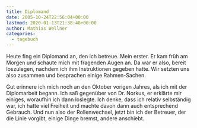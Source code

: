 ```yaml
---
title: Diplomand
date: 2005-10-24T22:56:04+00:00
lastmod: 2020-01-13T21:38:48+00:00
author: Mathias Wellner
categories:
  - tagebuch
---
```

Heute fing ein Diplomand an, den ich betreue. Mein erster. Er kam früh am Morgen und schaute mich mit fragenden Augen an. Da war er also, bereit loszulegen, nachdem ich ihm Instruktionen gegeben hatte. Wir setzten uns also zusammen und besprachen einige Rahmen-Sachen.

Gut erinnere ich mich noch an den Oktober vorigen Jahres, als ich mit der Diplomarbeit begann. Ich saß gegenüber von Dr. Norkus, er erklärte mir einiges, woraufhin ich dann loslegte. Ich denke, dass ich relativ selbständig war, ich hatte viel Freiheit und machte davon dann auch entsprechend Gebrauch. Und nun also der Rollenwechsel, jetzt bin ich der Betreuer, der die Linie vorgibt, einige Dinge bremst, andere anschiebt.